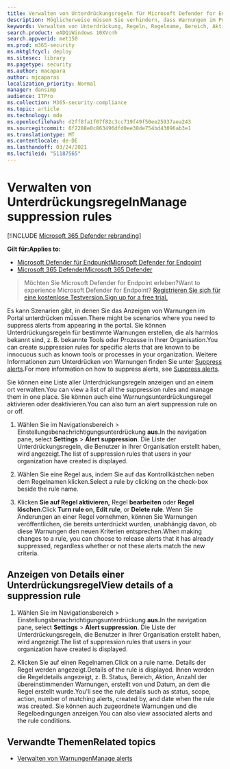 ```yaml
---
title: Verwalten von Unterdrückungsregeln für Microsoft Defender for Endpoint
description: Möglicherweise müssen Sie verhindern, dass Warnungen im Portal angezeigt werden, indem Sie Unterdrückungsregeln verwenden. Erfahren Sie, wie Sie Ihre Unterdrückungsregeln in Microsoft Defender ATP verwalten.
keywords: Verwalten von Unterdrückung, Regeln, Regelname, Bereich, Aktion, Warnungen, Aktivieren, Deaktivieren
search.product: eADQiWindows 10XVcnh
search.appverid: met150
ms.prod: m365-security
ms.mktglfcycl: deploy
ms.sitesec: library
ms.pagetype: security
ms.author: macapara
author: mjcaparas
localization_priority: Normal
manager: dansimp
audience: ITPro
ms.collection: M365-security-compliance
ms.topic: article
ms.technology: mde
ms.openlocfilehash: d2ff8fa1f07f82c3cc719f49f50ee25937aea243
ms.sourcegitcommit: 6f2288e0c863496dfd0ee38de754bd43096ab3e1
ms.translationtype: MT
ms.contentlocale: de-DE
ms.lasthandoff: 03/24/2021
ms.locfileid: "51187565"
---
```

# <a name="manage-suppression-rules"></a><span data-ttu-id="aa47b-105">Verwalten von Unterdrückungsregeln</span><span class="sxs-lookup"><span data-stu-id="aa47b-105">Manage suppression rules</span></span>

[!INCLUDE [Microsoft 365 Defender rebranding](../../includes/microsoft-defender.md)]


<span data-ttu-id="aa47b-106">**Gilt für:**</span><span class="sxs-lookup"><span data-stu-id="aa47b-106">**Applies to:**</span></span>
- [<span data-ttu-id="aa47b-107">Microsoft Defender für Endpunkt</span><span class="sxs-lookup"><span data-stu-id="aa47b-107">Microsoft Defender for Endpoint</span></span>](https://go.microsoft.com/fwlink/p/?linkid=2154037)
- [<span data-ttu-id="aa47b-108">Microsoft 365 Defender</span><span class="sxs-lookup"><span data-stu-id="aa47b-108">Microsoft 365 Defender</span></span>](https://go.microsoft.com/fwlink/?linkid=2118804)

> <span data-ttu-id="aa47b-109">Möchten Sie Microsoft Defender for Endpoint erleben?</span><span class="sxs-lookup"><span data-stu-id="aa47b-109">Want to experience Microsoft Defender for Endpoint?</span></span> [<span data-ttu-id="aa47b-110">Registrieren Sie sich für eine kostenlose Testversion.</span><span class="sxs-lookup"><span data-stu-id="aa47b-110">Sign up for a free trial.</span></span>](https://www.microsoft.com/microsoft-365/windows/microsoft-defender-atp?ocid=docs-wdatp-exposedapis-abovefoldlink)


<span data-ttu-id="aa47b-111">Es kann Szenarien gibt, in denen Sie das Anzeigen von Warnungen im Portal unterdrücken müssen.</span><span class="sxs-lookup"><span data-stu-id="aa47b-111">There might be scenarios where you need to suppress alerts from appearing in the portal.</span></span> <span data-ttu-id="aa47b-112">Sie können Unterdrückungsregeln für bestimmte Warnungen erstellen, die als harmlos bekannt sind, z. B. bekannte Tools oder Prozesse in Ihrer Organisation.</span><span class="sxs-lookup"><span data-stu-id="aa47b-112">You can create suppression rules for specific alerts that are known to be innocuous such as known tools or processes in your organization.</span></span> <span data-ttu-id="aa47b-113">Weitere Informationen zum Unterdrücken von Warnungen finden Sie unter [Suppress alerts](manage-alerts.md).</span><span class="sxs-lookup"><span data-stu-id="aa47b-113">For more information on how to suppress alerts, see [Suppress alerts](manage-alerts.md).</span></span>

<span data-ttu-id="aa47b-114">Sie können eine Liste aller Unterdrückungsregeln anzeigen und an einem ort verwalten.</span><span class="sxs-lookup"><span data-stu-id="aa47b-114">You can view a list of all the suppression rules and manage them in one place.</span></span> <span data-ttu-id="aa47b-115">Sie können auch eine Warnungsunterdrückungsregel aktivieren oder deaktivieren.</span><span class="sxs-lookup"><span data-stu-id="aa47b-115">You can also turn an alert suppression rule on or off.</span></span>


1. <span data-ttu-id="aa47b-116">Wählen Sie im Navigationsbereich  >  Einstellungsbenachrichtigungsunterdrückung **aus.**</span><span class="sxs-lookup"><span data-stu-id="aa47b-116">In the navigation pane, select **Settings** > **Alert suppression**.</span></span> <span data-ttu-id="aa47b-117">Die Liste der Unterdrückungsregeln, die Benutzer in Ihrer Organisation erstellt haben, wird angezeigt.</span><span class="sxs-lookup"><span data-stu-id="aa47b-117">The list of suppression rules that users in your organization have created is displayed.</span></span>

2. <span data-ttu-id="aa47b-118">Wählen Sie eine Regel aus, indem Sie auf das Kontrollkästchen neben dem Regelnamen klicken.</span><span class="sxs-lookup"><span data-stu-id="aa47b-118">Select a rule by clicking on the check-box beside the rule name.</span></span>

3. <span data-ttu-id="aa47b-119">Klicken **Sie auf Regel aktivieren,** Regel **bearbeiten** oder  **Regel löschen**.</span><span class="sxs-lookup"><span data-stu-id="aa47b-119">Click **Turn rule on**, **Edit rule**, or  **Delete rule**.</span></span> <span data-ttu-id="aa47b-120">Wenn Sie Änderungen an einer Regel vornehmen, können Sie Warnungen veröffentlichen, die bereits unterdrückt wurden, unabhängig davon, ob diese Warnungen den neuen Kriterien entsprechen.</span><span class="sxs-lookup"><span data-stu-id="aa47b-120">When making changes to a rule, you can choose to release alerts that it has already suppressed, regardless whether or not these alerts match the new criteria.</span></span> 


## <a name="view-details-of-a-suppression-rule"></a><span data-ttu-id="aa47b-121">Anzeigen von Details einer Unterdrückungsregel</span><span class="sxs-lookup"><span data-stu-id="aa47b-121">View details of a suppression rule</span></span>

1. <span data-ttu-id="aa47b-122">Wählen Sie im Navigationsbereich  >  Einstellungsbenachrichtigungsunterdrückung **aus.**</span><span class="sxs-lookup"><span data-stu-id="aa47b-122">In the navigation pane, select **Settings** > **Alert suppression**.</span></span> <span data-ttu-id="aa47b-123">Die Liste der Unterdrückungsregeln, die Benutzer in Ihrer Organisation erstellt haben, wird angezeigt.</span><span class="sxs-lookup"><span data-stu-id="aa47b-123">The list of suppression rules that users in your organization have created is displayed.</span></span>

2. <span data-ttu-id="aa47b-124">Klicken Sie auf einen Regelnamen.</span><span class="sxs-lookup"><span data-stu-id="aa47b-124">Click on a rule name.</span></span> <span data-ttu-id="aa47b-125">Details der Regel werden angezeigt.</span><span class="sxs-lookup"><span data-stu-id="aa47b-125">Details of the rule is displayed.</span></span> <span data-ttu-id="aa47b-126">Ihnen werden die Regeldetails angezeigt, z. B. Status, Bereich, Aktion, Anzahl der übereinstimmenden Warnungen, erstellt von und Datum, an dem die Regel erstellt wurde.</span><span class="sxs-lookup"><span data-stu-id="aa47b-126">You'll see the rule details such as  status, scope, action, number of matching alerts, created by, and date when the rule was created.</span></span> <span data-ttu-id="aa47b-127">Sie können auch zugeordnete Warnungen und die Regelbedingungen anzeigen.</span><span class="sxs-lookup"><span data-stu-id="aa47b-127">You can also view associated alerts and the rule conditions.</span></span>

## <a name="related-topics"></a><span data-ttu-id="aa47b-128">Verwandte Themen</span><span class="sxs-lookup"><span data-stu-id="aa47b-128">Related topics</span></span>

- [<span data-ttu-id="aa47b-129">Verwalten von Warnungen</span><span class="sxs-lookup"><span data-stu-id="aa47b-129">Manage alerts</span></span>](manage-alerts.md)
